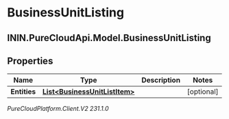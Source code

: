 # BusinessUnitListing

## ININ.PureCloudApi.Model.BusinessUnitListing

## Properties

|Name | Type | Description | Notes|
|------------ | ------------- | ------------- | -------------|
| **Entities** | [**List&lt;BusinessUnitListItem&gt;**](BusinessUnitListItem) |  | [optional] |



_PureCloudPlatform.Client.V2 231.1.0_
